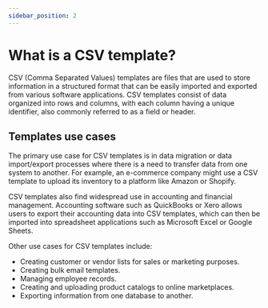 ```yaml
---
sidebar_position: 2
---
```


# What is a CSV template?


CSV (Comma Separated Values) templates are files that are used to store information in a structured format that can be easily imported and exported from various software applications. CSV templates consist of data organized into rows and columns, with each column having a unique identifier, also commonly referred to as a field or header.

## Templates use cases
The primary use case for CSV templates is in data migration or data import/export processes where there is a need to transfer data from one system to another. For example, an e-commerce company might use a CSV template to upload its inventory to a platform like Amazon or Shopify.

CSV templates also find widespread use in accounting and financial management. Accounting software such as QuickBooks or Xero allows users to export their accounting data into CSV templates, which can then be imported into spreadsheet applications such as Microsoft Excel or Google Sheets. 

Other use cases for CSV templates include:

- Creating customer or vendor lists for sales or marketing purposes.
- Creating bulk email templates.
- Managing employee records.
- Creating and uploading product catalogs to online marketplaces.
- Exporting information from one database to another.
